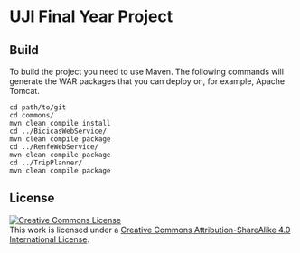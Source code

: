 UJI Final Year Project
======================

Build
----------------------
To build the project you need to use Maven. The following commands will generate the WAR packages that you can deploy on, for example, Apache Tomcat.

```
cd path/to/git
cd commons/
mvn clean compile install
cd ../BicicasWebService/
mvn clean compile package
cd ../RenfeWebService/
mvn clean compile package
cd ../TripPlanner/
mvn clean compile package
```


License
----------------------
<a rel="license" href="http://creativecommons.org/licenses/by-sa/4.0/"><img alt="Creative Commons License" style="border-width:0" src="http://i.creativecommons.org/l/by-sa/4.0/88x31.png" /></a><br />This work is licensed under a <a rel="license" href="http://creativecommons.org/licenses/by-sa/4.0/">Creative Commons Attribution-ShareAlike 4.0 International License</a>.

